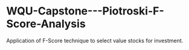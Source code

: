 # WQU-Capstone---Piotroski-F-Score-Analysis
Application of F-Score technique to select value stocks for investment.

